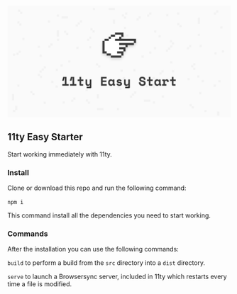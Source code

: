![logo](https://github.com/KingFelix/11ty-Easy-Starter/blob/c056ac41f3006202fa479fde8c3d239dcd2ca1e9/11ty-easy-start-cover.png)

## 11ty Easy Starter
Start working immediately with 11ty.

### Install
Clone or download this repo and run the following command:

  `npm i`

This command install all the dependencies you need to start working.

### Commands
After the installation you can use the following commands:

`build` to perform a build from the `src` directory into a `dist` directory.

`serve` to launch a Browsersync server, included in 11ty which restarts every time a file is modified.
